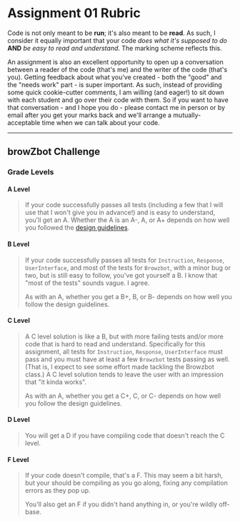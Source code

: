 # Assignment 01 Rubric

Code is not only meant to be **run**; it's also meant to be **read**. As such, I consider it equally important that your code _does what it's supposed to do_ **AND** _be easy to read and understand_. The marking scheme reflects this.

An assignment is also an excellent opportunity to open up a conversation between a reader of the code (that's me) and the writer of the code (that's you). Getting feedback about what you've created - both the "good" and the "needs work" part - is super important. As such, instead of providing some quick cookie-cutter comments, I am willing (and eager!) to sit down with each student and go over their code with them. So if you want to have that conversation - and I hope you do - please contact me in person or by email after you get your marks back and we'll arrange a mutually-acceptable time when we can talk about your code.

---

## browZbot Challenge

### Grade Levels

#### A Level

> If your code successfully passes all tests (including a few that I will use that I won't give you in advance!) and is easy to understand, you'll get an A. Whether the A is an A-, A, or A+ depends on how well you followed the [design guidelines](design.guidelines.md).

#### B Level

> If your code successfully passes all tests for `Instruction`, `Response`, `UserInterface`, and most of the tests for `Browzbot`, with a minor bug or two, but is still easy to follow, you've got yourself a B. I know that "most of the tests" sounds vague. I agree.
>
> As with an A, whether you get a B+, B, or B- depends on how well you follow the design guidelines.

#### C Level

> A C level solution is like a B, but with more failing tests and/or more code that is hard to read and understand. Specifically for this assignment, all tests for `Instruction`, `Response`, `UserInterface` must pass and you must have at least a few `Browzbot` tests passing as well. (That is, I expect to see some effort made tackling the Browzbot class.) A C level solution tends to leave the user with an impression that "it kinda works".
>
> As with an A, whether you get a C+, C, or C- depends on how well you follow the design guidelines.

#### D Level

> You will get a D if you have compiling code that doesn't reach the C level.

#### F Level

> If your code doesn't compile, that's a F. This may seem a bit harsh, but your should be compiling as you go along, fixing any compilation errors as they pop up.
>
> You'll also get an F if you didn't hand anything in, or
> you're wildly off-base.
